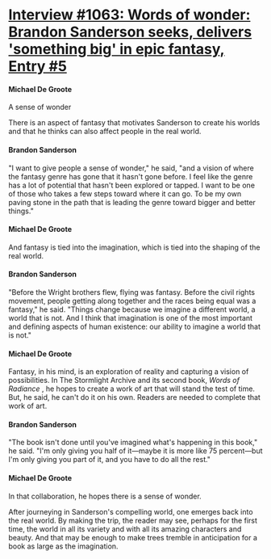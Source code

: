 # [Interview #1063: Words of wonder: Brandon Sanderson seeks, delivers 'something big' in epic fantasy, Entry #5](https://www.theoryland.com/intvmain.php?i=1063#5)

#### Michael De Groote

A sense of wonder

There is an aspect of fantasy that motivates Sanderson to create his worlds and that he thinks can also affect people in the real world.

#### Brandon Sanderson

"I want to give people a sense of wonder," he said, "and a vision of where the fantasy genre has gone that it hasn't gone before. I feel like the genre has a lot of potential that hasn't been explored or tapped. I want to be one of those who takes a few steps toward where it can go. To be my own paving stone in the path that is leading the genre toward bigger and better things."

#### Michael De Groote

And fantasy is tied into the imagination, which is tied into the shaping of the real world.

#### Brandon Sanderson

"Before the Wright brothers flew, flying was fantasy. Before the civil rights movement, people getting along together and the races being equal was a fantasy," he said. "Things change because we imagine a different world, a world that is not. And I think that imagination is one of the most important and defining aspects of human existence: our ability to imagine a world that is not."

#### Michael De Groote

Fantasy, in his mind, is an exploration of reality and capturing a vision of possibilities. In The Stormlight Archive and its second book,
*Words of Radiance*
, he hopes to create a work of art that will stand the test of time. But, he said, he can't do it on his own. Readers are needed to complete that work of art.

#### Brandon Sanderson

"The book isn't done until you've imagined what's happening in this book," he said. "I'm only giving you half of it—maybe it is more like 75 percent—but I'm only giving you part of it, and you have to do all the rest."

#### Michael De Groote

In that collaboration, he hopes there is a sense of wonder.

After journeying in Sanderson's compelling world, one emerges back into the real world. By making the trip, the reader may see, perhaps for the first time, the world in all its variety and with all its amazing characters and beauty. And that may be enough to make trees tremble in anticipation for a book as large as the imagination.

